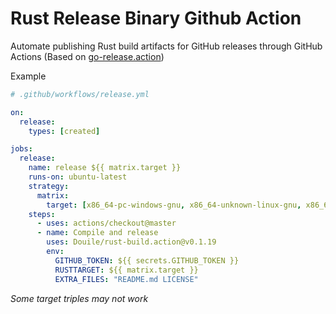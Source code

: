# Rust Release Binary Github Action

Automate publishing Rust build artifacts for GitHub releases through GitHub Actions (Based on [go-release.action](https://github.com/ngs/go-release.action))

Example
```yml
# .github/workflows/release.yml

on:
  release:
    types: [created]

jobs:
  release:
    name: release ${{ matrix.target }}
    runs-on: ubuntu-latest
    strategy:
      matrix:
        target: [x86_64-pc-windows-gnu, x86_64-unknown-linux-gnu, x86_64-apple-darwin]
    steps:
      - uses: actions/checkout@master
      - name: Compile and release
        uses: Douile/rust-build.action@v0.1.19
        env:
          GITHUB_TOKEN: ${{ secrets.GITHUB_TOKEN }}
          RUSTTARGET: ${{ matrix.target }}
          EXTRA_FILES: "README.md LICENSE"
```
_Some target triples may not work_
